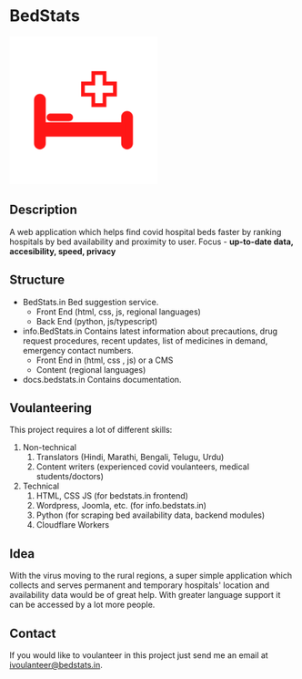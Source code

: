 # BedStats
![BedStats Logo](assets/logo/bedstats_logo.png)
## Description
A web application which helps find covid hospital beds faster by ranking hospitals by bed availability and proximity to user.
Focus - **up-to-date data, accesibility, speed, privacy**
## Structure
- BedStats.in
Bed suggestion service.
  - Front End (html, css, js, regional languages)
  - Back End (python, js/typescript)
- info.BedStats.in
Contains latest information about precautions, drug request procedures, recent updates, list of medicines in demand, emergency contact numbers.
  - Front End in (html, css , js) or a CMS
  - Content (regional languages)
- docs.bedstats.in
Contains documentation.

## Voulanteering
This project requires a lot of different skills:
  1. Non-technical
     1. Translators  (Hindi, Marathi, Bengali, Telugu, Urdu)
     2. Content writers (experienced covid voulanteers, medical students/doctors)
  2. Technical
     1. HTML, CSS JS (for bedstats.in frontend)
     2. Wordpress, Joomla, etc. (for info.bedstats.in)
     3. Python (for scraping bed availability data, backend modules)
     4. Cloudflare Workers
## Idea
With the virus moving to the rural regions, a super simple application which collects and serves permanent and temporary hospitals' location and availability data would be of great help. With greater language support it can be accessed by a lot more people.
## Contact
If you would like to voulanteer in this project just send me an email at ivoulanteer@bedstats.in.
